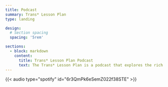 ```yaml
---
title: Podcast
summary: Trans* Lesson Plan
type: landing

design:
  # Section spacing
  spacing: '5rem'

sections:
  - block: markdown
    content:
      title: Trans* Lesson Plan Podcast
      text: The Trans* Lesson Plan is a podcast that explores the rich and complex history of transgender individuals, their experiences, and share additional trans* education. From ancient cultures to modern day, we delve into the ways in which gender identity has been understood and expressed throughout history. Join us as we deepen our understanding and appreciation of transgender history and education. Welcome to the Trans* Lesson Plan!
---
```

{{< audio type="spotify" id="6r3QmPk6eSemZ022f38STE" >}}